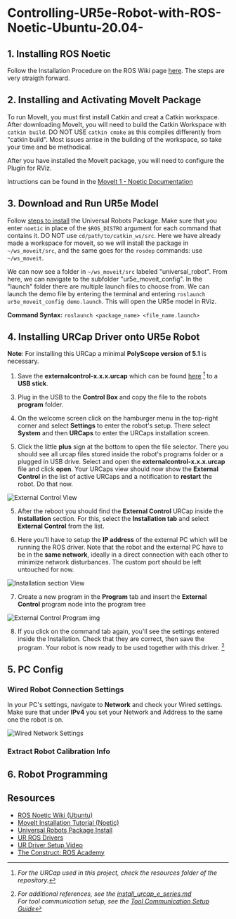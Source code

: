 # Controlling-UR5e-Robot-with-ROS-Noetic-Ubuntu-20.04-


## 1. Installing ROS Noetic

Follow the Installation Procedure on the ROS Wiki page [here](https://wiki.ros.org/noetic/Installation/Ubuntu). The steps are very straigth forward.

## 2. Installing and Activating MoveIt Package

To run MoveIt, you must first install Catkin and creat a Catkin workspace. After downloading MoveIt, you will need to build the Catkin Workspace with `catkin build`. DO NOT USE `catkin cmake` as this compiles differently from "catkin build". Most issues arrise in the building of the workspace, so take your time and be methodical.

After you have installed the MoveIt package, you will need to configure the Plugin for RViz.

Intructions can be found in the [MoveIt 1 - Noetic Documentation](https://moveit.github.io/moveit_tutorials/doc/getting_started/getting_started.html)

## 3. Download and Run UR5e Model

Follow [steps to install](https://wiki.ros.org/universal_robots) the Universal Robots Package. Make sure that you enter `noetic` in place of the `$ROS_DISTRO` argument for each command that contains it. DO NOT use `cd/path/to/catkin_ws/src`. Here we have already made a workspace for moveit, so we will install the package in `~/ws_moveit/src`, and the same goes for the `rosdep` commands: use `~/ws_moveit`.

We can now see a folder in `~/ws_moveit/src` labeled "universal_robot". From here, we can navigate to the subfolder "ur5e_moveit_config". In the "launch" folder there are multiple launch files to choose from. We can launch the demo file by entering the terminal and entering 
`roslaunch ur5e_moveit_config demo.launch`. This will open the UR5e model in RViz.

**Command Syntax:** `roslaunch <package_name> <file_name.launch>`


## 4. Installing URCap Driver onto UR5e Robot

**Note**: For installing this URCap a minimal **PolyScope version of 5.1** is necessary.

1. Save the **externalcontrol-x.x.x.urcap** which can be found [here](https://github.com/UniversalRobots/Universal_Robots_ExternalControl_URCap/releases) [^1] to a **USB stick**.

[^1]: *For the URCap used in this project, check the resources folder of the repository.* 

3. Plug in the USB to the **Control Box** and copy the file to the robots **program** folder.

4. On the welcome screen click on the hamburger menu in the top-right corner and select **Settings** to enter the robot's setup. There select **System** and then **URCaps** to enter the URCaps installation screen.

5. Click the little **plus** sign at the bottom to open the file selector. There you should see all urcap files stored inside the robot's programs folder or a plugged in USB drive. Select and open the **externalcontrol-x.x.x.urcap** file and click **open**. Your URCaps view should now show the **External Control** in the list of active URCaps and a notification to **restart** the robot. Do that now.
   
![External Control View](https://github.com/UniversalRobots/Universal_Robots_ROS_Driver/raw/master/ur_robot_driver/doc/initial_setup_images/es_05_urcaps_installed.png)
 
5. After the reboot you should find the **External Control** URCap inside the **Installation** section. For this, select the **Installation tab** and select **External Control** from the list.
    
6. Here you'll have to setup the **IP address** of the external PC which will be running the ROS driver. Note that the robot and the external PC have to be in the **same network**, ideally in a direct connection with each other to minimize network disturbances. The custom port should be left untouched for now.

![Installation section View](https://github.com/UniversalRobots/Universal_Robots_ROS_Driver/raw/master/ur_robot_driver/doc/initial_setup_images/es_07_installation_excontrol.png)

7. Create a new program in the **Program** tab and insert the **External Control** program node into the program tree
  
![External Control Program img](https://github.com/UniversalRobots/Universal_Robots_ROS_Driver/raw/master/ur_robot_driver/doc/initial_setup_images/es_11_program_view_excontrol.png)

8. If you click on the command tab again, you'll see the settings entered inside the Installation. Check that they are correct, then save the program. Your robot is now ready to be used together with this driver. [^2]

[^2]: *For additional references, see the [install_urcap_e_series.md](https://github.com/UniversalRobots/Universal_Robots_ROS_Driver/blob/master/ur_robot_driver/doc/install_urcap_e_series.md)*
      <br>*For tool communication setup, see the [Tool Communication Setup Guide](https://github.com/UniversalRobots/Universal_Robots_ROS_Driver/blob/master/ur_robot_driver/doc/setup_tool_communication.md)*

## 5. PC Config

### Wired Robot Connection Settings

In your PC's settings, navigate to **Network** and check your Wired settings. Make sure that under **IPv4** you set your Network and Address to the same one the robot is on.

![Wired Network Settings]()

### Extract Robot Calibration Info


## 6. Robot Programming



## Resources

- [ROS Noetic Wiki (Ubuntu)](https://wiki.ros.org/noetic/Installation/Ubuntu)
- [MoveIt Installation Tutorial (Noetic)](https://moveit.github.io/moveit_tutorials/doc/getting_started/getting_started.html)
- [Universal Robots Package Install](https://wiki.ros.org/universal_robots)
- [UR ROS Drivers](https://github.com/UniversalRobots/Universal_Robots_ROS_Driver)
- [UR Driver Setup Video](https://www.youtube.com/watch?time_continue=106&v=BS6pFmr7_lA&embeds_referring_euri=https%3A%2F%2Fwww.bing.com%2F&embeds_referring_origin=https%3A%2F%2Fwww.bing.com&source_ve_path=MjM4NTE&feature=emb_title)
- [The Construct: ROS Academy](https://www.theconstruct.ai/robotigniteacademy_learnros/ros-courses-library/)
